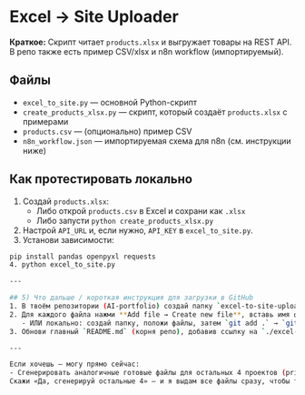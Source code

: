 # Excel → Site Uploader

**Краткое:** Скрипт читает `products.xlsx` и выгружает товары на REST API. В репо также есть пример CSV/xlsx и n8n workflow (импортируемый).

## Файлы
- `excel_to_site.py` — основной Python-скрипт
- `create_products_xlsx.py` — скрипт, который создаёт `products.xlsx` с примерами
- `products.csv` — (опционально) пример CSV
- `n8n_workflow.json` — импортируемая схема для n8n (см. инструкции ниже)

## Как протестировать локально
1. Создай `products.xlsx`:
   - Либо открой `products.csv` в Excel и сохрани как `.xlsx`
   - Либо запусти `python create_products_xlsx.py`
2. Настрой `API_URL` и, если нужно, `API_KEY` в `excel_to_site.py`.
3. Установи зависимости:
```bash
pip install pandas openpyxl requests
4. python excel_to_site.py

---

## 5) Что дальше / короткая инструкция для загрузки в GitHub
1. В твоём репозитории (AI-portfolio) создай папку `excel-to-site-uploader`.
2. Для каждого файла нажми **Add file → Create new file**, вставь имя файла и содержимое (из блоков выше), Commit.
   - ИЛИ локально: создай папку, положи файлы, затем `git add .` → `git commit -m "Add excel-to-site uploader"` → `git push`.
3. Обнови главный `README.md` (корня репо), добавив ссылку на `./excel-to-site-uploader`.

---

Если хочешь — могу прямо сейчас:
- Сгенерировать аналогичные готовые файлы для остальных 4 проектов (price_updater, ai_product_descriptions, telegram_price_alert, faq_chatbot) в таком же полном виде (скрипты + README + n8n JSON).  
Скажи «Да, сгенерируй остальные 4» — и я выдам все файлы сразу, чтобы ты просто скопировала/вставила в соответствующие папки.
